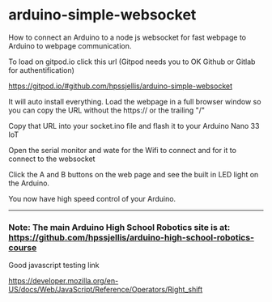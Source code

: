 # arduino-simple-websocket
How to connect an Arduino to a node js websocket for fast webpage to Arduino to webpage communication.



To load on gitpod.io click this url (Gitpod needs you to OK Github or Gitlab for authentification)

https://gitpod.io/#github.com/hpssjellis/arduino-simple-websocket

It will auto install everything.
Load the webpage in a full browser window so you can copy the URL without the https:// or the trailing "/"

Copy that URL into your socket.ino file and flash it to your Arduino Nano 33 IoT

Open the serial monitor and wate for the Wifi to connect and for it to connect to the websocket

Click the A and B buttons on the web page and see the built in LED light on the Arduino.

You now have high speed control of your Arduino.

------------------------------

### Note: The main Arduino High School Robotics site is at:  https://github.com/hpssjellis/arduino-high-school-robotics-course



Good javascript testing link

https://developer.mozilla.org/en-US/docs/Web/JavaScript/Reference/Operators/Right_shift

